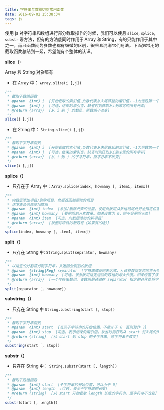 ```yaml
---
title: 字符串与数组切割常用函数
date: 2016-09-02 15:38:34
tags: js
---
```


使用 js 对字符串和数组进行部分截取操作的时候，我们可以使用 `slice`, `splice`, `substr` 等方法，但有的方法能同时作用于 Array 和 String，有的只能作用于其中之一，而且函数间的参数也都有细微的区别，很容易混淆它们用法。下面把常用的截取函数总结到一起，希望能有个整体的认识。

<!--more-->

**slice（）**

Array 和 String 对象都有

- 在 Array 中： `Array.slice(i [,j])`

```js
/**
 * 截取子数组函数
 * @param  {int} i  [开始截取的索引值,负数代表从末尾算起的索引值，-1为倒数第一个元素]
 * @param  {int} j  [可选，结束的索引值，缺省时则获取从i到末尾的所有元素]
 * @return {array}  [从 i 到 j 的数组，原数组不改变]
 */
slice(i [,j])
```

- 在 String 中： `String.slice(i [,j])`

```js
/**
 * 截取子字符串函数
 * @param  {int} i  [开始截取的索引值,负数代表从末尾算起的索引值，-1为倒数第一个字符]
 * @param  {int} j  [可选，结束的索引值，缺省时则获取从i到末尾的所有字符]
 * @return {array}  [从 i 到 j 的子字符串，原字符串不改变]
 */
slice(i [,j])
```

**splice（）**

- 只存在于 Array 中：`Array.splice(index, howmany [, item1, itemx])`     

```js
/**
 * 向数组添加项目/删除项目，然后返回被删除的项目
 * 该方法会改变原始数组
 * @param  {int} index  [添加/删除元素的位置，使用负数可从数组结尾处开始指定位置]
 * @param  {int} howmany  [要删除的元素数量。如果设置为 0，则不会删除元素]
 * @param  {int} item  [可选，向数组添加的新项目]
 * @return {array}  [被删除项目的新数组（如果有的话）]
 */
splice(index, howmany [, item1, itemx])
```

**split（）**

- 只存在 String 中: `String.split(separator, howmany)`


```js
/**
 * 以指定的分割符分割字符串，并返回分割后的数组
 * @param  {string|Reg} separator  [字符串或正则表达式，从该参数指定的地方分割字符串]
 * @param  {int} howmany  [可选。该参数可指定返回的数组的最大长度。如果设置了该参数，返回的子串不会多于这个参数]
 * @return {array}  [一个字符串数组。该数组是通过在 separator 指定的边界处将字符串分割成子串创建的]
 */
split(separator [, howmany])
```

**substring（）**

- 只存在 String 中 `String.substring(start [, stop])`

```js
/**
 * 截取子字符串函数
 * @param  {int} start  [表示子字符串的开始位置，不能小于 0，否则算作 0]
 * @param  {int} stop  [可选，表示结束的索引值，缺省时则获取从 start 到末尾的所有元素]
 * @return {string}  [从 start 到 stop 的子字符串，原字符串不改变]
 */
substring(start [, stop])
```

**substr（）**

- 只存在 String 中： `String.substr(start [, length])`

```js
/**
 * 截取子数组函数
 * @param  {int} start  [子字符串的开始位置，可以小于 0]
 * @param  {int} length  [可选，表示子字符串的长度]
 * @return {string}  [从 start 开始截取 length 长度的字符串，原字符串不改变]
 */
substr(start [, length])
```


